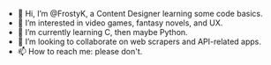 - 👋 Hi, I’m @FrostyK, a Content Designer learning some code basics.
- 👀 I’m interested in video games, fantasy novels, and UX.
- 🌱 I’m currently learning C, then maybe Python.
- 💞️ I’m looking to collaborate on web scrapers and API-related apps.
- 📫 How to reach me: please don't.

<!---
FrostyK/FrostyK is a ✨ special ✨ repository because its `README.md` (this file) appears on your GitHub profile.
You can click the Preview link to take a look at your changes.
--->
